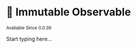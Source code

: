 # 🗿 Immutable Observable

<sup>
Available Since 0.0.39
</sup>

<code-block lang="java" src="../code-samples/common/net/apartium/cocoabeans/state/CodeSnippets.java" include-symbol="immutable"/>

Start typing here...
